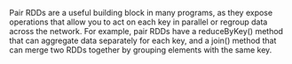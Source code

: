 Pair RDDs are a useful building block in many programs, as
they expose operations that allow you to act on each key in parallel or regroup data
across the network. For example, pair RDDs have a reduceByKey() method that can
aggregate data separately for each key, and a join() method that can merge two
RDDs together by grouping elements with the same key.
